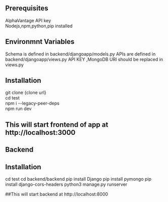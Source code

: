## Prerequisites
AlphaVantage API key  
Nodejs,npm,python,pip installed

## Environmnt Variables
Schema is defined in backend/djangoapp/models.py
APIs are defined in backend/djangoapp/views.py
API KEY ,MongoDB URI should be replaced in views.py 


## Installation
git clone {clone url}  
cd test  
npm i --legacy-peer-deps  
npm run dev  

## This will start frontend of app at http://localhost:3000

## Backend 
## Installation
cd test
cd backend/backend
pip install Django
pip install pymongo
pip install django-cors-headers
python3 manage.py runserver

##This will start backend at http://localhost:8000
